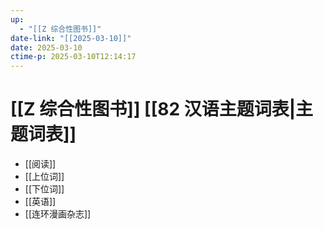 ```yaml
---
up:
  - "[[Z 综合性图书]]"
date-link: "[[2025-03-10]]"
date: 2025-03-10
ctime-p: 2025-03-10T12:14:17
---
```


# [[Z 综合性图书]] [[82 汉语主题词表|主题词表]]

- [[阅读]]
- [[上位词]]
- [[下位词]]
- [[英语]]
- [[连环漫画杂志]]
